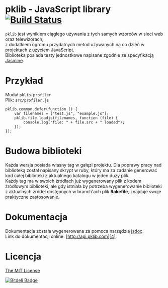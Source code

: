 # pklib - JavaScript library [![Build Status](https://secure.travis-ci.org/piecioshka/pklib.png?branch=master)](http://travis-ci.org/piecioshka/pklib)

`pklib` jest wynikiem ciągłego używania z tych samych wzorców w sieci web oraz telewizorach,<br />
z dodatkiem ogromu przydatnych metod używanych na co dzień w projektach z użyciem JavaScript.<br />
Biblioteka posiada testy jednostkowe napisane zgodnie ze specyfikacją [Jasmine][1].

Przykład
========

Moduł `pklib.profiler`<br />
Plik: `src/profiler.js`

```
pklib.common.defer(function () {
    var filenames = ["test.js", "example.js"];
    pklib.file.loadjs(filenames, function (file) {
        console.log("file: " + file.src + " loaded");
    });
});
```

Budowa biblioteki
=================

Każda wersja posiada własny tag w gałęzi projektu. Dla poprawy pracy nad biblioteką został napisany skrypt w ruby,
który ma za zadanie generować kod całej biblioteki z aktualnego katalogu w jeden duży plik. <br />
Każdy tag ma w swoich żródłach już wygenerowany plik z kodem źródłowym biblioteki, ale gdy istniała by potrzeba
wygenerowanie biblioteki z aktualnych źródeł dostępnych w branch'ach plik **Rakefile**, znajduje swoje praktyczne zastosowanie.

Dokumentacja
============

Dokumentacja została wygenerowana za pomoca narzędzia [jsdoc][3].<br />
Link do dokumentacji online: [http://api.pklib.com][4].

Licencja
========

[The MIT License][2]

[1]: http://pivotal.github.io/jasmine/
[2]: http://pklib.com/licencja.html
[3]: https://github.com/jsdoc3/jsdoc
[4]: http://api.pklib.com

[![Bitdeli Badge](https://d2weczhvl823v0.cloudfront.net/piecioshka/pklib/trend.png)](https://bitdeli.com/free "Bitdeli Badge")

